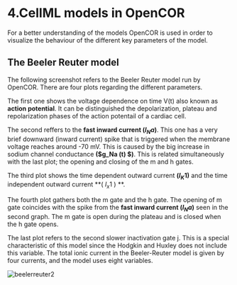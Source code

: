 # 4.CellML models in OpenCOR 
For a better understanding of the models OpenCOR is used in order to visualize the behaviour of the different key parameters of the model.

## The Beeler Reuter model 

The following screenshot refers to the Beeler Reuter model run by OpenCOR. There are four plots regarding the different parameters.

The first one shows the voltage dependence on time  V(t)  also known as **action potential**. It can be distinguished the depolarization, plateau and repolarization phases of the action potentail of a cardiac cell. 

The second reffers to the **fast inward current ($I_Na$)**. This one has a very brief downward (inward current) spike that is triggered when the membrane voltage reaches around -70 mV. This is caused by the big increase in sodium channel conductance **($g_Na (t) $)**. This is related simultaneously with the last plot; the opening and closing of the m and h gates. 

The third plot shows the time dependent outward current **($I_K1$)** and the time independent outward current  **( $I_x1$ ) **. 

The fourth plot gathers both the m gate and the h gate. The opening of m gate coincides with the spike from the  **fast inward current ($I_Na$)** seen in the second graph. The m gate is open during the plateau and is closed when the h gate opens. 

The last plot refers to the second slower inactivation gate j. This is a special characteristic of this model since the Hodgkin and Huxley does not include this variable.  The total ionic current in the Beeler-Reuter model is given by four currents, and the model uses eight variables.

![beelerreuter2](https://user-images.githubusercontent.com/39902241/42158670-68bdde56-7df1-11e8-9662-d92f4916b663.jpg)






